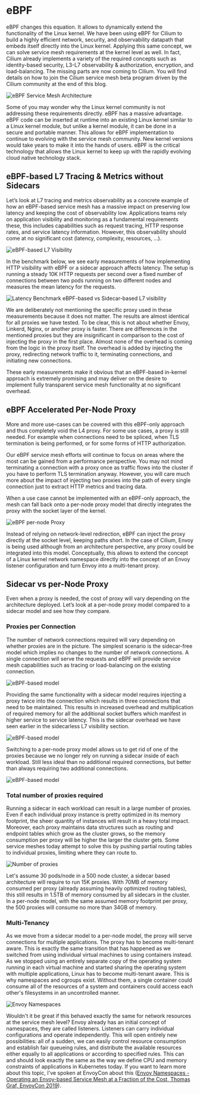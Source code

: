 # eBPF

eBPF changes this equation. It allows to dynamically extend the functionality of the Linux kernel. We have been using eBPF for Cilium to build a highly efficient network, security, and observability datapath that embeds itself directly into the Linux kernel. Applying this same concept, we can solve service mesh requirements at the kernel level as well. In fact, Cilium already implements a variety of the required concepts such as identity-based security, L3-L7 observability & authorization, encryption, and load-balancing. The missing parts are now coming to Cilium. You will find details on how to join the Cilium service mesh beta program driven by the Cilium community at the end of this blog.

![eBPF Service Mesh Architecture](media/eBPF_Service_Mesh_Architecture.png)

Some of you may wonder why the Linux kernel community is not addressing these requirements directly. eBPF has a massive advantage. eBPF code can be inserted at runtime into an existing Linux kernel similar to a Linux kernel module, but unlike a kernel module, it can be done in a secure and portable manner. This allows for eBPF implementation to continue to evolving with the service mesh community. New kernel versions would take years to make it into the hands of users. eBPF is the critical technology that allows the Linux kernel to keep up with the rapidly evolving cloud native technology stack.

## eBPF-based L7 Tracing & Metrics without Sidecars

Let’s look at L7 tracing and metrics observability as a concrete example of how an eBPF-based service mesh has a massive impact on preserving low latency and keeping the cost of observability low. Applications teams rely on application visibility and monitoring as a fundamental requirements these, this includes capabilities such as request tracing, HTTP response rates, and service latency information. However, this observability should come at no significant cost (latency, complexity, resources, …).

![eBPF-based L7 Visibility](media/eBPF-based_L7_Visibility.png)

In the benchmark below, we see early measurements of how implementing HTTP visibility with eBPF or a sidecar approach affects latency. The setup is running a steady 10K HTTP requests per second over a fixed number of connections between two pods running on two different nodes and measures the mean latency for the requests.

![Latency Benchmark eBPF-based vs Sidecar-based L7 visibility](media/Latency_Benchmark_eBPF-based_vs_Sidecar-based_L7_visibility.png)

We are deliberately not mentioning the specific proxy used in these measurements because it does not matter. The results are almost identical for all proxies we have tested. To be clear, this is not about whether Envoy, Linkerd, Nginx, or another proxy is faster. There are differences in the mentioned proxies but they are insignificant in comparison to the cost of injecting the proxy in the first place. Almost none of the overhead is coming from the logic in the proxy itself. The overhead is added by injecting the proxy, redirecting network traffic to it, terminating connections, and initiating new connections.

These early measurements make it obvious that an eBPF-based in-kernel approach is extremely promising and may deliver on the desire to implement fully transparent service mesh functionality at no significant overhead.

## eBPF Accelerated Per-Node Proxy

More and more use-cases can be covered with this eBPF-only approach and thus completely void the L4 proxy. For some use cases, a proxy is still needed. For example when connections need to be spliced, when TLS termination is being performed, or for some forms of HTTP authorization.

Our eBPF service mesh efforts will continue to focus on areas where the most can be gained from a performance perspective. You may not mind terminating a connection with a proxy once as traffic flows into the cluster if you have to perform TLS termination anyway. However, you will care much more about the impact of injecting two proxies into the path of every single connection just to extract HTTP metrics and tracing data.

When a use case cannot be implemented with an eBPF-only approach, the mesh can fall back onto a per-node proxy model that directly integrates the proxy with the socket layer of the kernel.

![eBPF per-node Proxy](media/eBPF_per-node_Proxy.png)

Instead of relying on network-level redirection, eBPF can inject the proxy directly at the socket level, keeping paths short. In the case of Cilium, Envoy is being used although from an architecture perspective, any proxy could be integrated into this model. Conceptually, this allows to extend the concept of a Linux kernel network namespace directly into the concept of an Envoy listener configuration and turn Envoy into a multi-tenant proxy.

## Sidecar vs per-Node Proxy

Even when a proxy is needed, the cost of proxy will vary depending on the architecture deployed. Let’s look at a per-node proxy model compared to a sidecar model and see how they compare.

### Proxies per Connection

The number of network connections required will vary depending on whether proxies are in the picture. The simplest scenario is the sidecar-free model which implies no changes to the number of network connections. A single connection will serve the requests and eBPF will provide service mesh capabilities such as tracing or load-balancing on the existing connection.

![eBPF-based model](media/eBPF-based_model.png)

Providing the same functionality with a sidecar model requires injecting a proxy twice into the connection which results in three connections that need to be maintained. This results in increased overhead and multiplication of required memory for all the additional socket buffers which manifest in higher service to service latency. This is the sidecar overhead we have seen earlier in the sidecarless L7 visibility section.

![eBPF-based model](media/eBPF-based_model-1.png)

Switching to a per-node proxy model allows us to get rid of one of the proxies because we no longer rely on running a sidecar inside of each workload. Still less ideal than no additional required connections, but better than always requiring two additional connections.

![eBPF-based model](media/eBPF-based_model-1.png)

### Total number of proxies required

Running a sidecar in each workload can result in a large number of proxies. Even if each individual proxy instance is pretty optimized in its memory footprint, the sheer quantity of instances will result in a heavy total impact. Moreover, each proxy maintains data structures such as routing and endpoint tables which grow as the cluster grows, so the memory consumption per proxy will be higher the larger the cluster gets. Some service meshes today attempt to solve this by pushing partial routing tables to individual proxies, limiting where they can route to.

![Number of proxies](media/Number_of_proxies.png)

Let's assume 30 pods/node in a 500 node cluster, a sidecar based architecture will require to run 15K proxies. With 70MB of memory consumed per proxy (already assuming heavily optimized routing tables), this still results in 1.5TB of memory consumed by all sidecars in the cluster. In a per-node model, with the same assumed memory footprint per proxy, the 500 proxies will consume no more than 34GB of memory.

### Multi-Tenancy

As we move from a sidecar model to a per-node model, the proxy will serve connections for multiple applications. The proxy has to become multi-tenant aware. This is exactly the same transition that has happened as we switched from using individual virtual machines to using containers instead. As we stopped using an entirely separate copy of the operating system running in each virtual machine and started sharing the operating system with multiple applications, Linux has to become multi-tenant aware. This is why namespaces and cgroups exist. Without them, a single container could consume all of the resources of a system and containers could access each other's filesystems in an uncontrolled manner.

![Envoy Namespaces](media/Envoy_Namespaces.png)

Wouldn't it be great if this behaved exactly the same for network resources at the service mesh level? Envoy already has an initial concept of namespaces, they are called listeners. Listeners can carry individual configurations and operate independently. This will open entirely new possibilities: all of a sudden, we can easily control resource consumption and establish fair queueing rules, and distribute the available resources either equally to all applications or according to specified rules. This can and should look exactly the same as the way we define CPU and memory constraints of applications in Kubernetes today. If you want to learn more about this topic, I've spoken at EnvoyCon about this ([Envoy Namespaces - Operating an Envoy-based Service Mesh at a Fraction of the Cost, Thomas Graf, EnvoyCon 2019](https://www.youtube.com/watch?v=08opgZkdYIw)).
